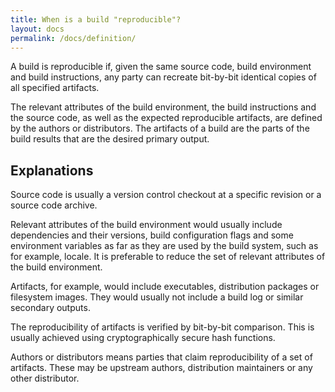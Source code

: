 ```yaml
---
title: When is a build "reproducible"?
layout: docs
permalink: /docs/definition/
---
```


A build is reproducible if, given the same source code, build environment and
build instructions, any party can recreate bit-by-bit identical copies of all
specified artifacts.

The relevant attributes of the build environment, the build instructions and
the source code, as well as the expected reproducible artifacts, are defined by
the authors or distributors. The artifacts of a build are the parts of the
build results that are the desired primary output.

## Explanations
Source code is usually a version control checkout at a specific revision or
a source code archive.

Relevant attributes of the build environment would usually include dependencies
and their versions, build configuration flags and some environment variables as
far as they are used by the build system, such as for example, locale. It is
preferable to reduce the set of relevant attributes of the build environment.

Artifacts, for example, would include executables, distribution packages or
filesystem images. They would usually not include a build log or similar
secondary outputs.

The reproducibility of artifacts is verified by bit-by-bit comparison. This is
usually achieved using cryptographically secure hash functions.

Authors or distributors means parties that claim reproducibility of a set of
artifacts. These may be upstream authors, distribution maintainers or any other
distributor.
